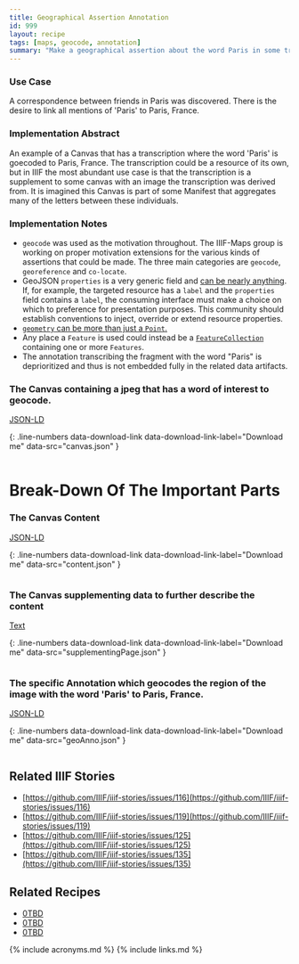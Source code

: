 ```yaml
---
title: Geographical Assertion Annotation 
id: 999
layout: recipe
tags: [maps, geocode, annotation]
summary: "Make a geographical assertion about the word Paris in some transcription text."
---
```


### Use Case
A correspondence between friends in Paris was discovered.  There is the desire to link all mentions of 'Paris' to Paris, France. 

### Implementation Abstract
An example of a Canvas that has a transcription where the word 'Paris' is goecoded to Paris, France.  The transcription could be a resource of its own, but in IIIF the most abundant use case is that the transcription is a supplement to some canvas with an image the transcription was derived from.  It is imagined this Canvas is part of some Manifest that aggregates many of the letters between these individuals.

### Implementation Notes
* `geocode` was used as the motivation throughout. The IIIF-Maps group is working on proper motivation extensions for the various kinds of assertions that could be made. The three main categories are `geocode`, `georeference` and `co-locate`.
* GeoJSON `properties` is a very generic field and [can be nearly anything](https://tools.ietf.org/html/rfc7946#section-3.2). If, for example, the targeted resource has a `label` and the `properties` field contains a `label`, the consuming interface must make a choice on which to preference for presentation purposes. This community should establish conventions to inject, override or extend resource properties.
* [`geometry` can be more than just a `Point`.](https://tools.ietf.org/html/rfc7946#section-3.1)
* Any place a `Feature` is used could instead be a [`FeatureCollection`](geocollection.json) containing one or more `Features`.
* The annotation transcribing the fragment with the word "Paris" is deprioritized and thus is not embedded fully in the related data artifacts. 


### The Canvas containing a jpeg that has a word of interest to geocode.
[JSON-LD](canvas.json)

{: .line-numbers data-download-link data-download-link-label="Download me" data-src="canvas.json" }
```json
```

# Break-Down Of The Important Parts
### The Canvas Content
[JSON-LD](contentPage.json)

{: .line-numbers data-download-link data-download-link-label="Download me" data-src="content.json" }
```json
```

### The Canvas supplementing data to further describe the content
[Text](supplementingPage.json)

{: .line-numbers data-download-link data-download-link-label="Download me" data-src="supplementingPage.json" }
```json
```

### The specific Annotation which geocodes the region of the image with the word 'Paris' to Paris, France.
[JSON-LD](geoAnno.json)

{: .line-numbers data-download-link data-download-link-label="Download me" data-src="geoAnno.json" }
```json
```

## Related IIIF Stories
* [https://github.com/IIIF/iiif-stories/issues/116](https://github.com/IIIF/iiif-stories/issues/116)
* [https://github.com/IIIF/iiif-stories/issues/119](https://github.com/IIIF/iiif-stories/issues/119)
* [https://github.com/IIIF/iiif-stories/issues/125](https://github.com/IIIF/iiif-stories/issues/125)
* [https://github.com/IIIF/iiif-stories/issues/135](https://github.com/IIIF/iiif-stories/issues/135)

## Related Recipes
* [0TBD]()
* [0TBD]()
* [0TBD]()

{% include acronyms.md %}
{% include links.md %}
